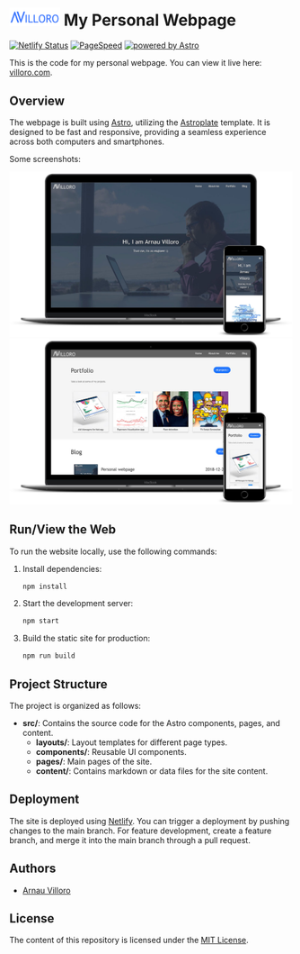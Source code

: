 # <img src="images/logo.png" alt="logo_villoro" width="90px"/> My Personal Webpage

[![Netlify Status](https://api.netlify.com/api/v1/badges/6f3b0fb4-f908-426f-b880-6629be37bc4b/deploy-status)](https://app.netlify.com/sites/villoro/deploys)
[![PageSpeed](https://img.shields.io/badge/PageSpeed-95%25-brightgreen.svg)](https://developers.google.com/speed/pagespeed/insights/?url=villoro.com)
[![powered by Astro](https://img.shields.io/badge/powered_by-Astro-orange.svg)](https://astro.build/)

This is the code for my personal webpage. You can view it live here: [villoro.com](https://villoro.com/).

## Overview
The webpage is built using [Astro](https://astro.build/), utilizing the [Astroplate](https://github.com/zeon-studio/astroplate) template. It is designed to be fast and responsive, providing a seamless experience across both computers and smartphones.

Some screenshots:

![home](images/mockup_1.jpg)
![about](images/mockup_2.jpg)

## Run/View the Web
To run the website locally, use the following commands:

1. Install dependencies:

    ```bash
    npm install
    ```

2. Start the development server:

    ```bash
    npm start
    ```

3. Build the static site for production:

    ```bash
    npm run build
    ```

## Project Structure
The project is organized as follows:

- **src/**: Contains the source code for the Astro components, pages, and content.
  - **layouts/**: Layout templates for different page types.
  - **components/**: Reusable UI components.
  - **pages/**: Main pages of the site.
  - **content/**: Contains markdown or data files for the site content.

## Deployment
The site is deployed using [Netlify](https://www.netlify.com/). You can trigger a deployment by pushing changes to the main branch. For feature development, create a feature branch, and merge it into the main branch through a pull request.

## Authors
* [Arnau Villoro](https://villoro.com)

## License
The content of this repository is licensed under the [MIT License](https://opensource.org/licenses/MIT).
